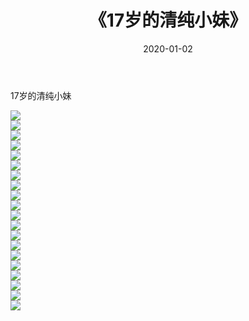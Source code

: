 ﻿---
layout: post
title:  《17岁的清纯小妹》
date:   2020-01-02
img: http://imgx.orgx.ga/漏D/2020/17岁的清纯小妹/000.jpg
categories: [美女, 清纯, 唯美]
---

17岁的清纯小妹

  ![](http://imgx.orgx.ga/漏D/2020/17岁的清纯小妹/001.jpg) <br> ![](http://imgx.orgx.ga/漏D/2020/17岁的清纯小妹/002.jpg) <br> ![](http://imgx.orgx.ga/漏D/2020/17岁的清纯小妹/003.jpg) <br> ![](http://imgx.orgx.ga/漏D/2020/17岁的清纯小妹/004.jpg) <br> ![](http://imgx.orgx.ga/漏D/2020/17岁的清纯小妹/005.jpg) <br> ![](http://imgx.orgx.ga/漏D/2020/17岁的清纯小妹/006.jpg) <br> ![](http://imgx.orgx.ga/漏D/2020/17岁的清纯小妹/007.jpg) <br> ![](http://imgx.orgx.ga/漏D/2020/17岁的清纯小妹/008.jpg) <br> ![](http://imgx.orgx.ga/漏D/2020/17岁的清纯小妹/009.jpg) <br> ![](http://imgx.orgx.ga/漏D/2020/17岁的清纯小妹/010.jpg) <br> ![](http://imgx.orgx.ga/漏D/2020/17岁的清纯小妹/011.jpg) <br> ![](http://imgx.orgx.ga/漏D/2020/17岁的清纯小妹/012.jpg) <br> ![](http://imgx.orgx.ga/漏D/2020/17岁的清纯小妹/013.jpg) <br> ![](http://imgx.orgx.ga/漏D/2020/17岁的清纯小妹/014.jpg) <br> ![](http://imgx.orgx.ga/漏D/2020/17岁的清纯小妹/015.jpg) <br> ![](http://imgx.orgx.ga/漏D/2020/17岁的清纯小妹/016.jpg) <br> ![](http://imgx.orgx.ga/漏D/2020/17岁的清纯小妹/017.jpg) <br> ![](http://imgx.orgx.ga/漏D/2020/17岁的清纯小妹/018.jpg) <br> ![](http://imgx.orgx.ga/漏D/2020/17岁的清纯小妹/019.jpg) <br> ![](http://imgx.orgx.ga/漏D/2020/17岁的清纯小妹/020.jpg) <br>